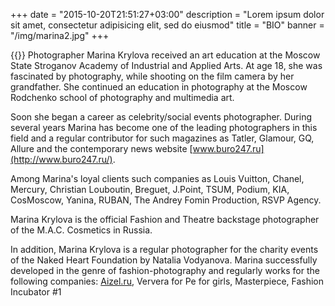 +++
date = "2015-10-20T21:51:27+03:00"
description = "Lorem ipsum dolor sit amet, consectetur adipisicing elit, sed do eiusmod"
title = "BIO"
banner = "/img/marina2.jpg"
+++

{{<mkimage src="/img/marina2.jpg">}}
Photographer Marina Krylova received an art education at the Moscow State Stroganov Academy of Industrial and Applied Arts. At age 18, she was fascinated by photography, while shooting on the film camera by her grandfather. She continued an  education in photography at the Moscow Rodchenko school of photography and multimedia art.

Soon she began a career as celebrity/social events photographer. During several years Marina has become one of the leading photographers in this field and a regular contributor for such magazines as Tatler, Glamour, GQ, Allure and the contemporary news website [www.buro247.ru](http://www.buro247.ru/). 

Among Marina's loyal clients such companies as Louis Vuitton, Chanel, Mercury, Christian Louboutin, Breguet, J.Point, TSUM, Podium, KIA, CosMoscow, Yanina, RUBAN, The Andrey Fomin Production, RSVP Agency.

Marina Krylova is the official Fashion and Theatre backstage photographer of the  M.A.C. Cosmetics in Russia.

In addition, Marina Krylova is a regular photographer for the charity events of the Naked Heart Foundation by Natalia Vodyanova. 
Marina successfully developed in the genre of fashion-photography and regularly works for the following companies: [Aizel.ru](http://aizel.ru/), Ververa for Pe for girls, Masterpiece, Fashion Incubator #1